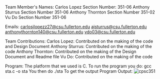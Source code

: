 Team Member's Names:
Carlos Lopez Section Number: 351-06
Anthony Sturrus Section Number 351-06
Anthony Thornton Section Number 351-02
Vu Do Section Number 351-06

Emails:
carlosjlopezz27@csu.fullerton.edu
ajsturrus@csu.fullerton.edu
anthonythornton140@csu.fullerton.edu
vdo03@csu.fullerton.edu

Team Contributions:
Carlos Lopez: Contributed on the making of the code and Design Document
Anthony Sturrus: Contributed on the making of the code
Anthony Thornton: Contributed on the making of the Design Document and Readme file
Vu Do: Contributed on the making of the code

Program:
The platform that we used is C. To run the program you do:
gcc sta.c -o sta
You then do ./sta 
To get the output 
Program Output:
![cpsc351](/home/student/assignment2cpsc351/cpsc351.png)

